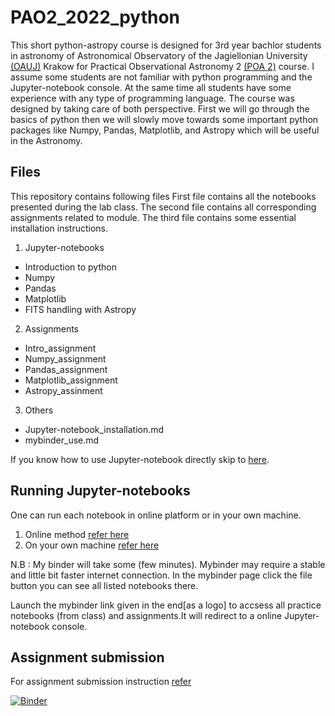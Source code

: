 # PAO2_2022_python
This short python-astropy course is designed for 3rd year bachlor students in astronomy of Astronomical Observatory of the Jagiellonian University [(OAUJ)](http://www.oa.uj.edu.pl/index.en.html) Krakow for Practical Observational Astronomy 2 [(POA 2)]() course. I assume some students are not familiar with python programming and the Jupyter-notebook console. At the same time all students have some experience with any type of programming language. The course was designed by taking care of both perspective. First we will go through the basics of python then we will slowly move towards some important python packages like  Numpy, Pandas, Matplotlib, and Astropy which will be useful in the Astronomy.

## Files
This repository contains following files
First file contains all the notebooks presented during the lab class. The second file contains all corresponding assignments related to module. The third file contains some essential installation instructions.
1. Jupyter-notebooks
* Introduction to python
* Numpy
* Pandas
* Matplotlib
* FITS handling with Astropy
2. Assignments
* Intro_assignment
* Numpy_assignment
* Pandas_assignment
* Matplotlib_assignment
* Astropy_assinment
3. Others
* Jupyter-notebook_installation.md
* mybinder_use.md

If you know how to use Jupyter-notebook directly skip to [here](/assignments/README.md).
## Running Jupyter-notebooks
One can run each notebook in online platform or in your own machine.
1. Online method [refer here](/others/mybinder_use.md)
2. On your own machine [refer here](/others/Jupyter-notebook_installation.md)

N.B : My binder will take some (few minutes). Mybinder may require a stable and little bit faster internet connection. In the mybinder page click the file button you can see all listed notebooks there. 

Launch the mybinder link given in the end[as a logo] to accsess all practice notebooks (from class) and assignments.It will redirect to a online Jupyter-notebook console.
## Assignment submission
For assignment submission instruction [refer](/assignments)

[![Binder](https://mybinder.org/badge_logo.svg)](https://mybinder.org/v2/gh/sagar-sethi/PAO2_2022_astropy/main?labpath=Introduction.ipynb)

